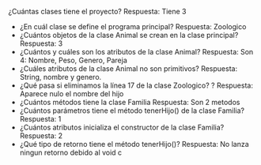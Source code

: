 ¿Cuántas clases tiene el proyecto?
Respuesta: Tiene 3 

- ¿En cuál clase se define el programa principal?
Respuesta: Zoologico 
- ¿Cuántos objetos de la clase Animal se crean en la clase
  principal?
Respuesta: 3
- ¿Cuántos y cuáles son los atributos de la clase Animal?
Respuesta: Son 4: Nombre, Peso, Genero, Pareja 
- ¿Cuáles atributos de la clase Animal no son primitivos?
Respuesta: String, nombre y genero.
- ¿Qué pasa si eliminamos la línea 17 de la clase Zoologico? ?
Respuesta: Aparece nulo el nombre del hijo 
- ¿Cuántos métodos tiene la clase Familia
Respuesta: Son 2 metodos 
- ¿Cuántos parámetros tiene el método tenerHijo() de la clase
  Familia?
Respuesta: 1
- ¿Cuántos atributos inicializa el constructor de la clase Familia?
Respuesta: 2
- ¿Qué tipo de retorno tiene el método tenerHijo()?
Respuesta: No lanza ningun retorno debido al void c